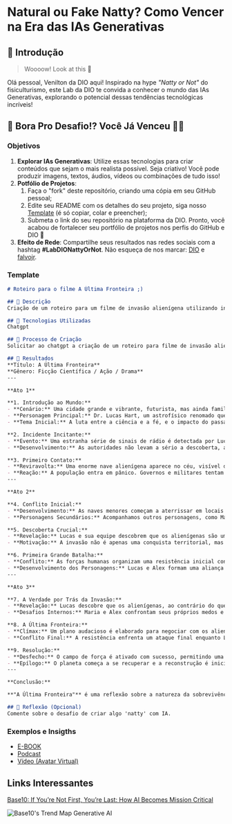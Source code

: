 # Natural ou Fake Natty? Como Vencer na Era das IAs Generativas

## 🚀 Introdução

> Woooow! Look at this 👀

Olá pessoal, Venilton da DIO aqui! Inspirado na hype _"Natty or Not"_ do fisiculturismo, este Lab da DIO te convida a conhecer o mundo das IAs Generativas, explorando o potencial dessas tendências tecnológicas incríveis!

## 🎯 Bora Pro Desafio!? Você Já Venceu 💪🤓

### Objetivos

1. **Explorar IAs Generativas**: Utilize essas tecnologias para criar conteúdos que sejam o mais realista possível. Seja criativo! Você pode produzir imagens, textos, áudios, vídeos ou combinações de tudo isso!
1. **Potfólio de Projetos**:
    1. Faça o "fork" deste repositório, criando uma cópia em seu GitHub pessoal;
    2. Edite seu README com os detalhes do seu projeto, siga nosso [Template](#template) (é só copiar, colar e preencher);
    3. Submeta o link do seu repositório na plataforma da DIO. Pronto, você acabou de fortalecer seu portfólio de projetos nos perfis do GitHub e DIO 🚀
1. **Efeito de Rede**: Compartilhe seus resultados nas redes sociais com a hashtag **#LabDIONattyOrNot**. Não esqueça de nos marcar: [DIO](https://www.linkedin.com/school/dio-makethechange) e [falvojr](https://www.linkedin.com/in/falvojr).

### Template

```markdown
# Roteiro para o filme A Última Fronteira ;)

## 📒 Descrição
Criação de um roteiro para um filme de invasão alienígena utilizando inteligência artificial no processo de criação e concepção do texto e historia.

## 🤖 Tecnologias Utilizadas
Chatgpt

## 🧐 Processo de Criação
Solicitar ao chatgpt a criação de um roteiro para filme de invasão alienígena.

## 🚀 Resultados
**Título: A Última Fronteira**
**Gênero: Ficção Científica / Ação / Drama**
---

**Ato 1**

**1. Introdução ao Mundo:**
- **Cenário:** Uma cidade grande e vibrante, futurista, mas ainda familiar.
- **Personagem Principal:** Dr. Lucas Hart, um astrofísico renomado que perdeu a fé na pesquisa espacial após a morte de sua esposa.
- **Tema Inicial:** A luta entre a ciência e a fé, e o impacto do passado pessoal sobre as escolhas presentes.

**2. Incidente Incitante:**
- **Evento:** Uma estranha série de sinais de rádio é detectada por Lucas e sua equipe. O padrão parece ser uma mensagem codificada.
- **Desenvolvimento:** As autoridades não levam a sério a descoberta, achando que é uma fraude ou uma anomalia natural.

**3. Primeiro Contato:**
- **Reviravolta:** Uma enorme nave alienígena aparece no céu, visível de qualquer lugar do mundo. Ela desativa todos os sistemas elétricos e tecnológicos ao redor do planeta.
- **Reação:** A população entra em pânico. Governos e militares tentam entrar em ação, mas enfrentam dificuldades devido à perda de comunicação e tecnologia.
---

**Ato 2**

**4. Conflito Inicial:**
- **Desenvolvimento:** As naves menores começam a aterrissar em locais estratégicos ao redor do mundo, e os alienígenas começam a invadir cidades e capturar humanos para um propósito desconhecido.
- **Personagens Secundários:** Acompanhamos outros personagens, como Maria, uma jornalista corajosa que busca verdade e justiça, e Alex, um ex-soldado com habilidades de combate.

**5. Descoberta Crucial:**
- **Revelação:** Lucas e sua equipe descobrem que os alienígenas são uma raça em declínio que procura desesperadamente por um novo lar devido à destruição do seu planeta natal.
- **Motivação:** A invasão não é apenas uma conquista territorial, mas um esforço desesperado para salvar a própria espécie.

**6. Primeira Grande Batalha:**
- **Conflito:** As forças humanas organizam uma resistência inicial contra os invasores. O confronto é brutal e muitos civis são mortos.
- **Desenvolvimento dos Personagens:** Lucas e Alex formam uma aliança improvável para tentar descobrir uma fraqueza na tecnologia alienígena.
---

**Ato 3**

**7. A Verdade por Trás da Invasão:**
- **Revelação:** Lucas descobre que os alienígenas, ao contrário do que se pensava, não são malignos por natureza, mas sim produtos de um sistema opressivo e desesperado.
- **Desafios Internos:** Maria e Alex confrontam seus próprios medos e crenças, lutando com a moralidade da guerra e as escolhas difíceis.

**8. A Última Fronteira:**
- **Clímax:** Um plano audacioso é elaborado para negociar com os alienígenas e encontrar uma solução pacífica. Lucas utiliza suas habilidades científicas para tentar criar um campo de força que neutralize os poderes dos invasores sem causar mais destruição.
- **Conflito Final:** A resistência enfrenta um ataque final enquanto Lucas e sua equipe tentam ativar a solução pacífica. A batalha culmina em um confronto épico entre a humanidade e os invasores.

**9. Resolução:**
- **Desfecho:** O campo de força é ativado com sucesso, permitindo uma trégua temporária. Lucas propõe um plano para os alienígenas se estabelecerem em áreas desabitadas, com assistência da Terra.
- **Epílogo:** O planeta começa a se recuperar e a reconstrução é iniciada. Lucas encontra um novo propósito na ciência e na colaboração interespécies, enquanto Maria e Alex formam uma equipe dedicada à paz e à exploração espacial.
---

**Conclusão:**

**"A Última Fronteira"** é uma reflexão sobre a natureza da sobrevivência, o impacto da desesperança e a possibilidade de redenção através da compreensão e cooperação entre diferentes formas de vida. A mensagem central é que, mesmo nas horas mais sombrias, a humanidade pode encontrar esperança e novas oportunidades se enfrentar seus medos e trabalhar em conjunto.

## 💭 Reflexão (Opcional)
Comente sobre o desafio de criar algo 'natty' com IA.
```

### Exemplos e Insigths

- [E-BOOK](/exemplos/E-BOOK.md)
- [Podcast](/exemplos/PODCAST.md)
- [Vídeo (Avatar Virtual)](/exemplos/VIDEO.md)

## Links Interessantes

[Base10: If You’re Not First, You’re Last: How AI Becomes Mission Critical](https://base10.vc/post/generative-ai-mission-critical/)

![Base10's Trend Map Generative AI](https://github.com/digitalinnovationone/lab-natty-or-not/assets/730492/f4df26e8-f8f7-4419-8252-c69d73ea930c)
